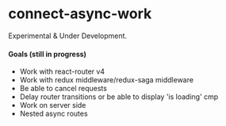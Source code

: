 # connect-async-work

Experimental & Under Development.

#### Goals (still in progress)
- Work with react-router v4
- Work with redux middleware/redux-saga middleware
- Be able to cancel requests
- Delay router transitions or be able to display 'is loading' cmp
- Work on server side
- Nested async routes